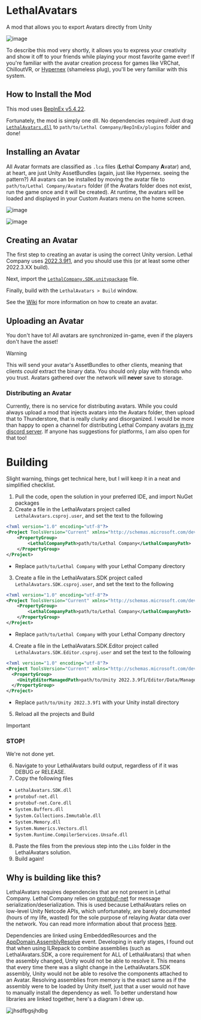 # LethalAvatars
A mod that allows you to export Avatars directly from Unity

![image](https://github.com/200Tigersbloxed/LethalAvatars/assets/45884377/ee275e50-1f88-42b3-9882-b6af22285fb8)

To describe this mod very shortly, it allows you to express your creativity and show it off to your friends while playing your most favorite game ever! If you're familiar with the avatar creation process for games like VRChat, ChilloutVR, or [Hypernex](https://www.hypernex.dev/) (shameless plug), you'll be very familiar with this system.

## How to Install the Mod

This mod uses [BepInEx v5.4.22](https://github.com/BepInEx/BepInEx/releases/tag/v5.4.22).

Fortunately, the mod is simply one dll. No dependencies required! Just drag [`LethalAvatars.dll`](https://github.com/200Tigersbloxed/LethalAvatars/releases/latest/download/LethalAvatars.dll) to `path/to/Lethal Comnpany/BepInEx/plugins` folder and done!

## Installing an Avatar

All Avatar formats are classified as `.lca` files (**L**ethal **C**ompany **A**vatar) and, at heart, are just Unity AssetBundles (again, just like Hypernex. seeing the pattern?) All avatars can be installed by moving the avatar file to `path/to/Lethal Company/Avatars` folder (if the Avatars folder does not exist, run the game once and it will be created). At runtime, the avatars will be loaded and displayed in your Custom Avatars menu on the home screen.

![image](https://github.com/200Tigersbloxed/LethalAvatars/assets/45884377/4bb9586c-54b1-4214-b296-a48ad79b958e)

![image](https://github.com/200Tigersbloxed/LethalAvatars/assets/45884377/71cf3950-4a89-4283-a4d3-6447e4c4011f)

## Creating an Avatar

The first step to creating an avatar is using the correct Unity version. Lethal Company uses [2022.3.9f1](https://unity.com/releases/editor/whats-new/2022.3.9), and you should use this (or at least some other 2022.3.XX build).

Next, import the [`LethalCompany.SDK.unitypackage`](https://github.com/200Tigersbloxed/LethalAvatars/releases/latest/download/LethalCompany.SDK.unitypackage) file. 

Finally, build with the `LethalAvatars > Build` window.

See the [Wiki](https://github.com/200Tigersbloxed/LethalAvatars/wiki) for more information on how to create an avatar.

## Uploading an Avatar

You don't have to! All avatars are synchronized in-game, even if the players don't have the asset!

> [!WARNING]  
> This will send your avatar's AssetBundles to other clients, meaning that clients *could* extract the binary data. You should only play with friends who you trust.
> Avatars gathered over the network will **never** save to storage.

### Distributing an Avatar

Currently, there is no service for distributing avatars. While you could always upload a mod that injects avatars into the Avatars folder, then upload that to Thunderstore, that is really clunky and disorganized. I would be more than happy to open a channel for distributing Lethal Company avatars [in my discord server](https://fortnite.lol/discord). If anyone has suggestions for platforms, I am also open for that too!

# Building

Slight warning, things get technical here, but I will keep it in a neat and simplified checklist.

1. Pull the code, open the solution in your preferred IDE, and import NuGet packages
2. Create a file in the LethalAvatars project called `LethalAvatars.csproj.user`, and set the text to the following
```xml
<?xml version="1.0" encoding="utf-8"?>
<Project ToolsVersion="Current" xmlns="http://schemas.microsoft.com/developer/msbuild/2003">
    <PropertyGroup>
        <LethalCompanyPath>path/to/Lethal Company</LethalCompanyPath>
    </PropertyGroup>
</Project>
```
  + Replace `path/to/Lethal Company` with your Lethal Company directory
3. Create a file in the LethalAvatars.SDK project called `LethalAvatars.SDK.csproj.user`, and set the text to the following
```xml
<?xml version="1.0" encoding="utf-8"?>
<Project ToolsVersion="Current" xmlns="http://schemas.microsoft.com/developer/msbuild/2003">
    <PropertyGroup>
        <LethalCompanyPath>path/to/Lethal Company</LethalCompanyPath>
    </PropertyGroup>
</Project>
```
  + Replace `path/to/Lethal Company` with your Lethal Company directory
4. Create a file in the LethalAvatars.SDK.Editor project called `LethalAvatars.SDK.Editor.csproj.user` and set the text to the following
```xml
<?xml version="1.0" encoding="utf-8"?>
<Project ToolsVersion="Current" xmlns="http://schemas.microsoft.com/developer/msbuild/2003">
  <PropertyGroup>
    <UnityEditorManagedPath>path/to/Unity 2022.3.9f1/Editor/Data/Managed</UnityEditorManagedPath>
  </PropertyGroup>
</Project>
```
  + Replace `path/to/Unity 2022.3.9f1` with your Unity install directory
5. Reload all the projects and Build

> [!IMPORTANT]
> ### STOP!
> We're not done yet.

6. Navigate to your LethalAvatars build output, regardless of if it was DEBUG or RELEASE.
7. Copy the following files
  + `LethalAvatars.SDK.dll`
  + `protobuf-net.dll`
  + `protobuf-net.Core.dll`
  + `System.Buffers.dll`
  + `System.Collections.Immutable.dll`
  + `System.Memory.dll`
  + `System.Numerics.Vectors.dll`
  + `System.Runtime.CompilerServices.Unsafe.dll`
8. Paste the files from the previous step into the `Libs` folder in the LethalAvatars solution.
9. Build again!

## Why is building like this?

LethalAvatars requires dependencies that are not present in Lethal Company. Lethal Company relies on [protobuf-net](https://github.com/protobuf-net/protobuf-net) for message serialization/deserialization. This is used because LethalAvatars relies on low-level Unity Netcode APIs, which unfortunately, are barely documented (hours of my life, wasted) for the sole purpose of relaying Avatar data over the network. You can read more information about that process [here](https://forum.unity.com/threads/issue-sending-dynamic-data-possibly-bad-design-on-my-part-reading-past-end-of-buffer-error.1215117/#post-7834923).

Dependencies are linked using EmbeddedResources and the [AppDomain.AssemblyResolve](https://learn.microsoft.com/en-us/dotnet/api/system.appdomain.assemblyresolve?view=netframework-4.8) event. Developing in early stages, I found out that when using ILRepack to combine assemblies (such as LethalAvatars.SDK, a core requirement for ALL of LethalAvatars) that when the assembly changed, Unity would not be able to resolve it. This means that every time there was a slight change in the LethalAvatars.SDK assembly, Unity would not be able to resolve the components attached to an Avatar. Resolving assemblies from memory is the exact same as if the assembly were to be loaded by Unity itself, just that a user would not have to manually install the dependency as well. To better understand how libraries are linked together, here's a diagram I drew up.

![jhsdfbgsjhdbg](https://github.com/200Tigersbloxed/LethalAvatars/assets/45884377/7335312f-7309-470d-aa7e-d651101da3bf)
